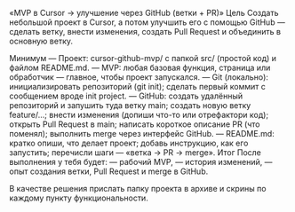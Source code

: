 «MVP в Cursor → улучшение через GitHub (ветки + PR)»
Цель
Создать небольшой проект в Cursor, а потом улучшить его с помощью GitHub — сделать ветку, внести изменения, создать Pull Request и объединить в основную ветку.

Минимум
— Проект: cursor-github-mvp/ с папкой src/ (простой код) и файлом README.md.
— MVP: любая базовая функция, страница или обработчик — главное, чтобы проект запускался.
— Git (локально):
инициализировать репозиторий (git init);
сделать первый коммит с сообщением вроде init project.
— GitHub:
создать удалённый репозиторий и запушить туда ветку main;
создать новую ветку feature/...;
внести изменения (допиши что-то или отрефактори код);
открыть Pull Request в main;
написать короткое описание PR (что поменял);
выполнить merge через интерфейс GitHub.
— README.md:
кратко опиши, что делает проект;
добавь инструкцию, как его запустить;
перечисли шаги — «ветка → PR → merge».
Итог
После выполнения у тебя будет:
— рабочий MVP,
— история изменений,
— опыт создания ветки, Pull Request и merge в GitHub.

В качестве решения прислать папку проекта в архиве и скрины по каждому пункту функциональности.